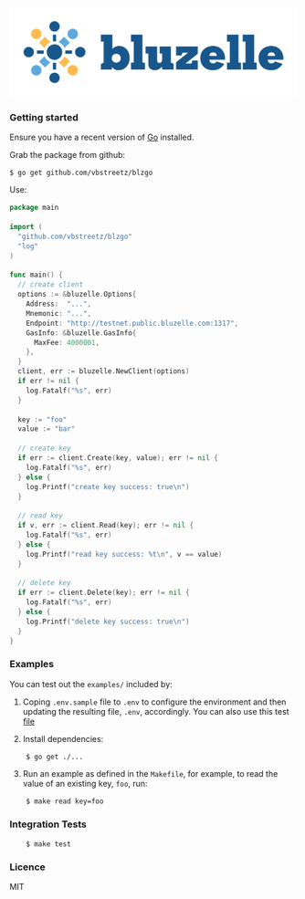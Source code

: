 ![](https://raw.githubusercontent.com/bluzelle/api/master/source/images/Bluzelle%20-%20Logo%20-%20Big%20-%20Colour.png)

### Getting started

Ensure you have a recent version of [Go](https://golang.org) installed.

Grab the package from github:

    $ go get github.com/vbstreetz/blzgo

Use:

```go
package main

import (
  "github.com/vbstreetz/blzgo"
  "log"
)

func main() {
  // create client
  options := &bluzelle.Options{
    Address:  "...",
    Mnemonic: "...",
    Endpoint: "http://testnet.public.bluzelle.com:1317",
    GasInfo: &bluzelle.GasInfo{
      MaxFee: 4000001,
    },
  }
  client, err := bluzelle.NewClient(options)
  if err != nil {
    log.Fatalf("%s", err)
  }

  key := "foo"
  value := "bar"

  // create key
  if err := client.Create(key, value); err != nil {
    log.Fatalf("%s", err)
  } else {
    log.Printf("create key success: true\n")
  }

  // read key
  if v, err := client.Read(key); err != nil {
    log.Fatalf("%s", err)
  } else {
    log.Printf("read key success: %t\n", v == value)
  }

  // delete key
  if err := client.Delete(key); err != nil {
    log.Fatalf("%s", err)
  } else {
    log.Printf("delete key success: true\n")
  }
}
```

### Examples

You can test out the `examples/` included by:

1. Coping `.env.sample` file to `.env` to configure the environment and then updating the resulting file, `.env`, accordingly. You can also use this test [file](https://gist.github.com/vbstreetz/f05a982530311d155836e27d41c1f73a)

2. Install dependencies:
```
    $ go get ./...
```
3. Run an example as defined in the `Makefile`, for example, to read the value of an existing key, `foo`, run:
```
    $ make read key=foo
```
### Integration Tests
```
    $ make test
```
### Licence

MIT
